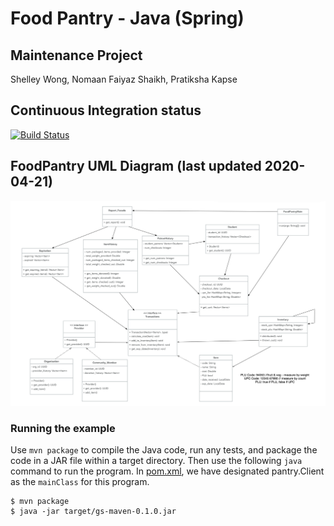 # Food Pantry - Java (Spring)

## Maintenance Project
Shelley Wong, Nomaan Faiyaz Shaikh, Pratiksha Kapse

## Continuous Integration status
[![Build Status](https://travis-ci.com/shelleywong/PantrySpring.svg?branch=master)](https://travis-ci.com/shelleywong/PantrySpring)

## FoodPantry UML Diagram (last updated 2020-04-21)
![UML of FoodPantry](FoodPantry-UML.png "UML class diagram of FoodPantry")

### Running the example

Use `mvn package` to compile the Java code, run any tests, and package the code in a JAR file within a target directory. Then use the following `java` command to run the program. In [pom.xml](pom.xml), we have designated pantry.Client as the `mainClass` for this program.

```{bash}
$ mvn package
$ java -jar target/gs-maven-0.1.0.jar
```
